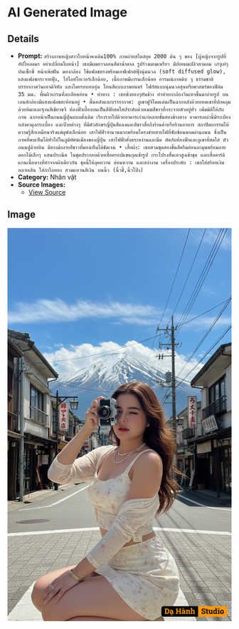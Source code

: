 # AI Generated Image

## Details
- **Prompt:** `สร้างภาพหญิงสาวใบหน้าคงเดิม100%
ภาพถ่ายสไตล์ยุค 2000 ต้น ๆ ของ [ผู้หญิงจากรูปที่อัปโหลดมา อย่าเปลี่ยนใบหน้า] เธอมีผมยาวลอนสีดำน้ำตาล รูปร่างผอมเพรียว มีปอยผมปลิวตามลม เก๋ๆเท่ๆปนเซ็กซี่ หน้าเพ้อฝัน มองกล้อง
ใช้แฟลชตรงพร้อมเอฟเฟกต์ฟุ้งนุ่มนวล (soft diffused glow), แสงแฟลชกระจายฟุ้ง, ไฮไลท์โอเวอร์เล็กน้อย, เนื้อภาพมีเกรนเล็กน้อย
อารมณ์ภาพดิบ ๆ ธรรมชาติ บรรยากาศวินเทจดิจิทัล แสงโดยรอบอบอุ่น โทนสีแบบภาพยนตร์ โฟกัสแบบนุ่มนวลสุนทรียศาสตร์ของฟิล์ม 35 มม. พื้นผิวเกรนที่ละเอียดอ่อน
• ท่าทาง : เธอนั่งยองๆหันข้าง ทำท่ายกกล้องวินเทจขึ้นมาถ่ายรูป บนเลนส์กล้องมีแสงแฟลชสะท้อนอยู่
• พื้นหลังและบรรยากาศ: ภูเขาฟูจิโดดเด่นเป็นฉากหลังด้วยยอดเขาที่ปกคลุมด้วยหิมะและฐานสีเขียวขจี ท้องฟ้าเบื้องบนเป็นสีฟ้าสดใสประดับด้วยเมฆสีขาวที่กระจายตัวอยู่ทั่ว เพิ่มมิติให้กับภาพ
ฉากหน้าเป็นถนนญี่ปุ่นแบบดั้งเดิม เรียงรายไปด้วยอาคารเก่าแก่หลายชั้นสองข้างทาง อาคารเหล่านี้มีระเบียง หลังคามุงกระเบื้อง และป้ายต่างๆ ที่มีตัวอักษรญี่ปุ่นสีแดงและสีขาวสื่อถึงร้านค้าหรือร้านอาหาร สถาปัตยกรรมให้ความรู้สึกเหมือนจริงแต่ผุพังเล็กน้อย
เสาไฟฟ้าจำนวนมากพร้อมโครงข่ายสายไฟที่ซับซ้อนพาดผ่านถนน ซึ่งเป็นภาพที่พบเห็นได้ทั่วไปในภูมิทัศน์เมืองของญี่ปุ่น เสาไฟฟ้าตั้งตระหง่านและมืด ตัดกับท้องฟ้าและภูเขาที่สดใส
ตัวถนนปูด้วยหิน มีทางม้าลายสีขาวที่มองเห็นได้ชัดเจน
• เสื้อผ้า: เธอสวมชุดสองชิ้นสีครีมอ่อนละมุนพร้อมลายดอกไม้เล็กๆ แสนประณีต ในชุดประกอบด้วยเสื้อครอปแขนกุดเข้ารูป กระโปรงสั้นเอวสูงเข้าชุด และเสื้อคาร์ดิแกนเนื้อบางที่ทำจากผ้าเดียวกัน ชุดนี้ให้ลุคหวาน อ่อนหวาน และสง่างาม
เครื่องประดับ : เธอใส่สร้อยเงินหลายเส้น ใส่กำไลทอง สวมแหวนสีเงิน บนนิ้ว (นิ้วชี้,นิ้วโป้ง)`
- **Category:** Nhân vật
- **Source Images:**
  - [View Source](https://raw.githubusercontent.com/lenzcomvth/Somethings/main/Models/Female/Female.png)

## Image
![AI Generated Image](./image-2025-10-15T06-26-55-819Z-4vpa7.png)